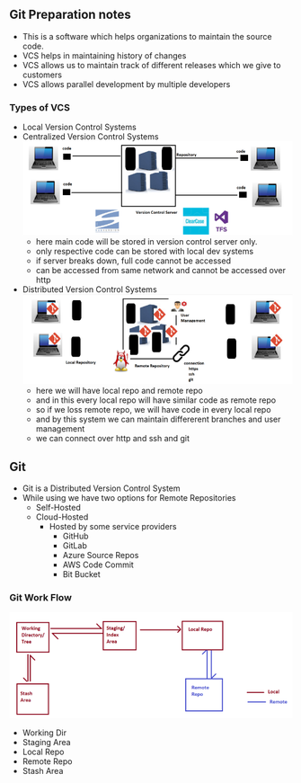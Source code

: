 Git Preparation notes
---------------------
* This is a software which helps organizations to maintain the source code.
* VCS helps in maintaining history of changes
* VCS allows us to maintain track of different releases which we give to customers
* VCS allows parallel development by multiple developers
### Types of VCS
  * Local Version Control Systems
  * Centralized Version Control Systems
  ![preview](./images/git1.png)
    * here main code will be stored in version control server only.
    * only respective code can be stored with local dev systems
    * if server breaks down, full code cannot be accessed 
    * can be accessed from same network and cannot be accessed over http
  * Distributed Version Control Systems
  ![preview](./images/git2.png)
    * here we will have local repo and remote repo
    * and in this every local repo will have similar code as remote repo
    * so if we loss remote repo, we will have code in every local repo
    * and by this system we can maintain differerent branches and user management
    * we can connect over http and ssh and git
## Git
* Git is a Distributed Version Control System
* While using we have two options for Remote Repositories
  * Self-Hosted
  * Cloud-Hosted
    * Hosted by some service providers
      * GitHub
      * GitLab
      * Azure Source Repos
      * AWS Code Commit
      * Bit Bucket
### Git Work Flow
![preview](images/git3.png)
* Working Dir
* Staging Area
* Local Repo
* Remote Repo
* Stash Area